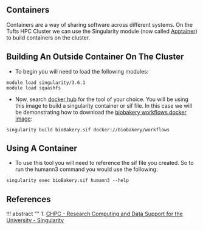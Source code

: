 ## Containers

Containers are a way of sharing software across different systems. On the Tufts HPC Cluster we can use the Singularity module (now called [Apptainer](https://apptainer.org/)) to build containers on the cluster. 

## Building An Outside Container On The Cluster

- To begin you will need to load the following modules:

```
module load singularity/3.6.1
module load squashfs
```

- Now, search [docker hub](https://hub.docker.com/) for the tool of your choice. You will be using this image to build a singularity container or sif file. In this case we will be demonstrating how to download the [biobakery workflows docker image](https://hub.docker.com/r/biobakery/workflows):

```
singularity build bioBakery.sif docker://biobakery/workflows
```

## Using A Container

- To use this tool you will need to reference the sif file you created. So to run the humann3 command you would use the following:

```
singularity exec bioBakery.sif humann3 --help
```

## References

!!! abstract ""
    1. [CHPC - Research Computing and Data Support for the University - Singularity](https://www.chpc.utah.edu/documentation/software/singularity.php)
